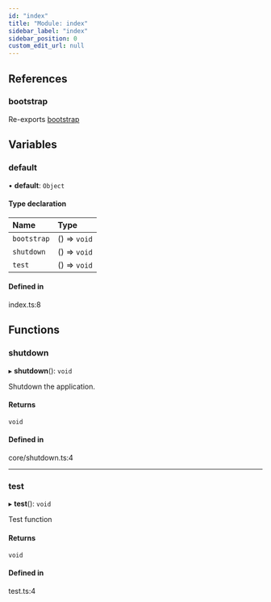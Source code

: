 ```yaml
---
id: "index"
title: "Module: index"
sidebar_label: "index"
sidebar_position: 0
custom_edit_url: null
---
```


## References

### bootstrap

Re-exports [bootstrap](core_bootstrap.md#bootstrap)

## Variables

### default

• **default**: `Object`

#### Type declaration

| Name | Type |
| :------ | :------ |
| `bootstrap` | () => `void` |
| `shutdown` | () => `void` |
| `test` | () => `void` |

#### Defined in

index.ts:8

## Functions

### shutdown

▸ **shutdown**(): `void`

Shutdown the application.

#### Returns

`void`

#### Defined in

core/shutdown.ts:4

___

### test

▸ **test**(): `void`

Test function

#### Returns

`void`

#### Defined in

test.ts:4
